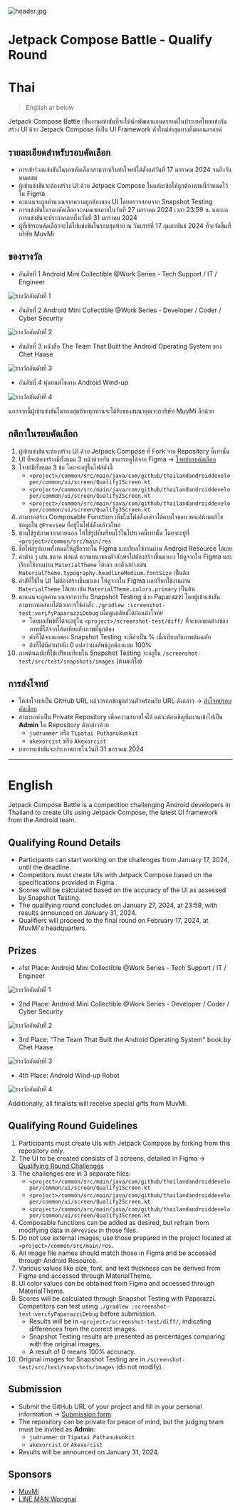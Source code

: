 ![header.jpg](images%2Fheader.jpg)

# Jetpack Compose Battle - Qualify Round 
# Thai
> English at below

Jetpack Compose Battle เป็นงานแข่งขันที่จะให้นักพัฒนาแอนดรอยด์ในประเทศไทยแข่งกันสร้าง UI ด้วย Jetpack Compose ที่เป็น UI Framework ตัวใหม่ล่าสุดทางทีมแอนดรอยด์

## รายละเอียดสำหรับรอบคัดเลือก
* การเข้าร่วมแข่งขันในรอบคัดเลือกสามารถเริ่มทำโจทย์ได้ตั้งแต่วันที่ 17 มกราคม 2024 จนถึงวันหมดเขต
* ผู้เข้าแข่งขันจะต้องสร้าง UI ด้วย Jetpack Compose ในแต่ละข้อให้ถูกต้องตามที่กำหนดไว้ใน Figma
* คะแนนจะถูกคำนวณจากความถูกต้องของ UI โดยตรวจสอบจาก Snapshot Testing
* การแข่งขันในรอบคัดเลือกจะหมดเขตภายในวันที่ 27 มกราคม 2024 เวลา 23:59 น. และผลการแข่งขันจะประกาศภายในวันที่ 31 มกราคม 2024
* ผู้ที่เข้ารอบคัดเลือกจะได้ไปแข่งขันในรอบสุดท้าย ณ วันเสาร์ที่ 17 กุมภาพันธ์ 2024 ที่จะจัดขึ้นที่บริษัท MuvMi

## ของรางวัล
* อันดับที่ 1 Android Mini Collectible @Work Series - Tech Support / IT / Engineer

![รางวัลอันดับที่ 1](images%2Fprize_first.png)

* อันดับที่ 2 Android Mini Collectible @Work Series - Developer / Coder / Cyber Security

![รางวัลอันดับที่ 2](images%2Fprize_second.png)

* อันดับที่ 3 หนังสือ The Team That Built the Android Operating System ของ Chet Haase

![รางวัลอันดับที่ 3](images%2Fprize_third.png)

* อันดับที่ 4 หุ่นยนต์ไขลาน Android Wind-up

![รางวัลอันดับที่ 4](images%2Fprize_fourth.png)

นอกจากนี้ผู้เข้าแข่งขันในรอบสุดท้ายทุกท่านจะได้รับของสมนาคุณจากบริษัท MuvMi อีกด้วย

## กติกาในรอบคัดเลือก
1. ผู้เข้าแข่งขันจะต้องสร้าง UI ด้วย Jetpack Compose ที่ Fork จาก Repository นี้เท่านั้น
2. UI ที่จะต้องสร้างมีทั้งหมด 3 หน้าด้วยกัน สามารถดูได้จาก Figma -> [โจทย์รอบคัดเลือก](https://www.figma.com/file/AsOdXenDJAp89aTxGT996v/Jetpack-Compose-Battle---Qualify-Day?type=design&node-id=54766%3A246&mode=dev)
3. โจทย์มีทั้งหมด 3 ข้อ โดยจะอยู่ในไฟล์ดังนี้
   * `<project>/common/src/main/java/com/github/thailandandroiddeveloper/common/ui/screen/Qualify1Screen.kt`
   * `<project>/common/src/main/java/com/github/thailandandroiddeveloper/common/ui/screen/Qualify2Screen.kt`
   * `<project>/common/src/main/java/com/github/thailandandroiddeveloper/common/ui/screen/Qualify3Screen.kt`
4. สามารถสร้าง Composable Function เพิ่มในไฟล์ดังกล่าวได้ตามใจชอบ ขอแค่ห้ามแก้ไขข้อมูลใน `@Preview` ที่อยู่ในไฟล์ดังกล่าวก็พอ 
5. ห้ามใช้รูปภาพจากภายนอก ให้ใช้รูปที่เตรียมไว้ในโปรเจคนี้เท่านั้น โดยจะอยู่ที่ `<project>/common/src/main/res`
6. ชื่อไฟล์รูปภาพทั้งหมดให้ดูชื่อจากใน Figma และเรียกใช้งานผ่าน Android Resource ได้เลย
7. ค่าต่าง ๆ เช่น ขนาด ฟอนต์ ความหนาของตัวอักษรไม่ต้องสร้างขึ้นมาเอง ให้ดูจากใน Figma และเรียกใช้งานผ่าน `MaterialTheme` ได้เลย ยกตัวอย่างเช่น `MaterialTheme.typography.headlineMedium.fontSize` เป็นต้น
8. ค่าสีที่ใช้ใน UI ไม่ต้องสร้างขึ้นมาเอง ให้ดูจากใน Figma และเรียกใช้งานผ่าน `MaterialTheme` ได้เลย เช่น `MaterialTheme.colors.primary` เป็นต้น
9. คะแนนจะถูกคำนวณจากการรัน Snapshot Testing ด้วย Paparazzi โดยผู้เข้าแข่งขันสามารถทดสอบได้ด้วยการใช้คำสั่ง `./gradlew :screenshot-test:verifyPaparazziDebug` เผื่อดูผลลัพธ์ได้ก่อนส่งโจทย์
   * โดยผลลัพธ์ที่ได้จะอยู่ใน `<project>/screenshot-test/diff/` ที่จะบอกผลต่างของภาพที่ได้จากโค้ดเทียบกับภาพที่ถูกต้อง
   * ค่าที่ได้จากผลของ Snapshot Testing จะมีค่าเป็น % เมื่อเทียบกับภาพต้นฉบับ
   * ถ้าที่ได้มีค่าเท่ากับ 0 แปลว่าผลลัพธ์ถูกต้องแบบ 100%
10. ภาพต้นฉบับที่ใช้เปรียบเทียบใน Snapshot Testing จะอยู่ใน `/screenshot-test/src/test/snapshots/images` (ห้ามแก้ไข)

## การส่งโจทย์
* ให้ส่งโจทย์เป็น GitHub URL แล้วกรอกข้อมูลส่วนตัวพร้อมกับ URL ดังกล่าว -> [ส่งโจทย์รอบคัดเลือก](https://forms.gle/FQesDoGdFcuLacdt7)
* สามารถทำเป็น Private Repository เพื่อความสบายใจได้ แต่จะต้องเชิญทีมงานเข้าไปเป็น **Admin** ใน Repository ดังกล่าวด้วย
  * `judrummer` หรือ `Tipatai Puthanukunkit`
  * `akexorcist` หรือ `Akexorcist`
* ผลการแข่งขันจะประกาศภายในวันที่ 31 มกราคม 2024

---

# English
Jetpack Compose Battle is a competition challenging Android developers in Thailand to create UIs using Jetpack Compose, the latest UI framework from the Android team.

## Qualifying Round Details
* Participants can start working on the challenges from January 17, 2024, until the deadline.
* Competitors must create UIs with Jetpack Compose based on the specifications provided in Figma.
* Scores will be calculated based on the accuracy of the UI as assessed by Snapshot Testing.
* The qualifying round concludes on January 27, 2024, at 23:59, with results announced on January 31, 2024.
* Qualifiers will proceed to the final round on February 17, 2024, at MuvMi's headquarters.

## Prizes
* อ1st Place: Android Mini Collectible @Work Series - Tech Support / IT / Engineer

![รางวัลอันดับที่ 1](images%2Fprize_first.png)

* 2nd Place: Android Mini Collectible @Work Series - Developer / Coder / Cyber Security

![รางวัลอันดับที่ 2](images%2Fprize_second.png)

* 3rd Place: "The Team That Built the Android Operating System" book by Chet Haase

![รางวัลอันดับที่ 3](images%2Fprize_third.png)

* 4th Place: Android Wind-up Robot

![รางวัลอันดับที่ 4](images%2Fprize_fourth.png)

Additionally, all finalists will receive special gifts from MuvMi.

## Qualifying Round Guidelines
1. Participants must create UIs with Jetpack Compose by forking from this repository only.
2. The UI to be created consists of 3 screens, detailed in Figma -> [Qualifying Round Challenges](https://www.figma.com/file/AsOdXenDJAp89aTxGT996v/Jetpack-Compose-Battle---Qualify-Day?type=design&node-id=54766%3A246&mode=dev)
3. The challenges are in 3 separate files:
    * `<project>/common/src/main/java/com/github/thailandandroiddeveloper/common/ui/screen/Qualify1Screen.kt`
    * `<project>/common/src/main/java/com/github/thailandandroiddeveloper/common/ui/screen/Qualify2Screen.kt`
    * `<project>/common/src/main/java/com/github/thailandandroiddeveloper/common/ui/screen/Qualify3Screen.kt`
4. Composable functions can be added as desired, but refrain from modifying data in `@Preview` in those files.
5. Do not use external images; use those prepared in the project located at `<project>/common/src/main/res`.
6. All image file names should match those in Figma and be accessed through Android Resource.
7. Various values like size, font, and text thickness can be derived from Figma and accessed through MaterialTheme.
8. UI color values can be obtained from Figma and accessed through MaterialTheme.
9. Scores will be calculated through Snapshot Testing with Paparazzi. Competitors can test using `./gradlew :screenshot-test:verifyPaparazziDebug` before submission.
    * Results will be in `<project>/screenshot-test/diff/`, indicating differences from the correct images.
    * Snapshot Testing results are presented as percentages comparing with the original images.
    * A result of 0 means 100% accuracy.
10. Original images for Snapshot Testing are in `/screenshot-test/src/test/snapshots/images` (do not modify).

## Submission
* Submit the GitHub URL of your project and fill in your personal information -> [Submission form](https://forms.gle/FQesDoGdFcuLacdt7)
* The repository can be private for peace of mind, but the judging team must be invited as **Admin**:
    * `judrummer` or `Tipatai Puthanukunkit`
    * `akexorcist` or `Akexorcist`
* Results will be announced on January 31, 2024.


## Sponsors
* [MuvMi](https://muvmi.co/)
* [LINE MAN Wongnai](https://lmwn.com/)
